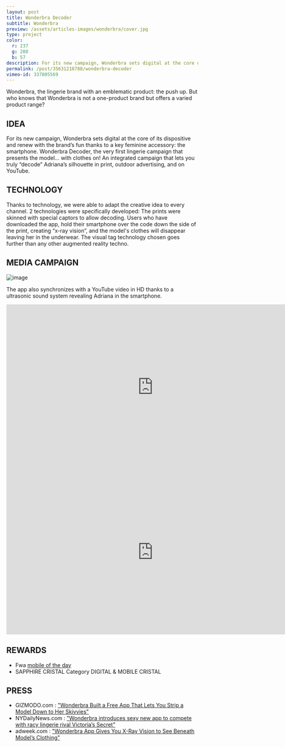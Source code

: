 ```yaml
---
layout: post
title: Wonderbra Decoder
subtitle: Wonderbra
preview: /assets/articles-images/wonderbra/cover.jpg
type: project
color:
  r: 237
  g: 208
  b: 57
description: For its new campaign, Wonderbra sets digital at the core of its dispositive and renew with the brand’s fun thanks to a key feminine accessory ; the smartphone. Wonderbra Decoder, the very first lingerie campaign that presents the model… with clothes on!
permalink: /post/35631218788/wonderbra-decoder
vimeo-id: 337805569
---
```


Wonderbra, the lingerie brand with an emblematic product: the push up. But who knows that Wonderbra is not a one-product brand but offers a varied product range?

## IDEA

For its new campaign, Wonderbra sets digital at the core of its dispositive and renew with the brand’s fun thanks to a key feminine accessory: the smartphone. Wonderbra Decoder, the very first lingerie campaign that presents the model… with clothes on! An integrated campaign that lets you truly “decode” Adriana’s silhouette in print, outdoor advertising, and on YouTube.

## TECHNOLOGY

Thanks to technology, we were able to adapt the creative idea to every channel. 2 technologies were specifically developed: The prints were skinned with special captors to allow decoding. Users who have downloaded the app, hold their smartphone over the code down the side of the print, creating “x-ray vision”, and the model's clothes will disappear leaving her in the underwear. The visual tag technology chosen goes further than any other augmented reality techno.

## MEDIA CAMPAIGN
![image](/assets/articles-images/wonderbra/wonder3.jpg)


The app also synchronizes with a YouTube video in HD thanks to a ultrasonic sound system revealing Adriana in the smartphone.

<iframe width="770" height="433" src="https://www.youtube.com/embed/dLBFkC2qvl0" frameborder="0" webkitallowfullscreen mozallowfullscreen allowfullscreen class="uk-responsive-width"></iframe>

<iframe src="https://player.vimeo.com/video/{{page.vimeo-id}}" width="770" height="433" frameborder="0" webkitallowfullscreen mozallowfullscreen allowfullscreen class="uk-responsive-width"></iframe>

## REWARDS

- Fwa [mobile of the day](http://www.thefwa.com/mobile/wonderbra-decoder)
- SAPPHIRE CRISTAL Category DIGITAL & MOBILE CRISTAL

## PRESS

- GIZMODO.com : ["Wonderbra Built a Free App That Lets You Strip a Model Down to Her Skivvies"](https://gizmodo.com/5948433/wonderbra-built-a-free-app-that-lets-you-strip-a-model-down-to-her-skivvies)
- NYDailyNews.com : ["Wonderbra introduces sexy new app to compete with racy lingerie rival Victoria’s Secret"](http://www.nydailynews.com/life-style/fashion/wonderbra-introduces-sexy-pee-a-boo-app-article-1.1174772)
- adweek.com : ["Wonderbra App Gives You X-Ray Vision to See Beneath Model’s Clothing"](http://www.adweek.com/creativity/wonderbra-app-gives-you-x-ray-vision-see-beneath-models-clothing-144148/)
